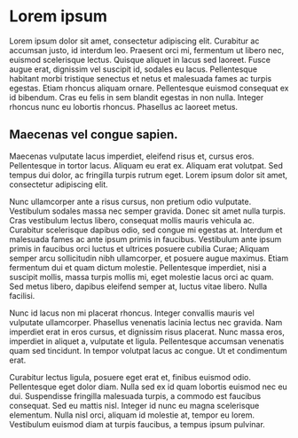 # Lorem ipsum
Lorem ipsum dolor sit amet, consectetur adipiscing elit. Curabitur ac accumsan justo, id interdum leo. Praesent orci mi, fermentum ut libero nec, euismod scelerisque lectus. Quisque aliquet in lacus sed laoreet. Fusce augue erat, dignissim vel suscipit id, sodales eu lacus. Pellentesque habitant morbi tristique senectus et netus et malesuada fames ac turpis egestas. Etiam rhoncus aliquam ornare. Pellentesque euismod consequat ex id bibendum. Cras eu felis in sem blandit egestas in non nulla. Integer rhoncus nunc eu lobortis rhoncus. Phasellus ac laoreet metus.

## Maecenas vel congue sapien.

Maecenas vulputate lacus imperdiet, eleifend risus et, cursus eros. Pellentesque in tortor lacus. Aliquam eu erat ex. Aliquam erat volutpat. Sed tempus dui dolor, ac fringilla turpis rutrum eget. Lorem ipsum dolor sit amet, consectetur adipiscing elit.

Nunc ullamcorper ante a risus cursus, non pretium odio vulputate. Vestibulum sodales massa nec semper gravida. Donec sit amet nulla turpis. Cras vestibulum lectus libero, consequat mollis mauris vehicula ac. Curabitur scelerisque dapibus odio, sed congue mi egestas at. Interdum et malesuada fames ac ante ipsum primis in faucibus. Vestibulum ante ipsum primis in faucibus orci luctus et ultrices posuere cubilia Curae; Aliquam semper arcu sollicitudin nibh ullamcorper, et posuere augue maximus. Etiam fermentum dui et quam dictum molestie. Pellentesque imperdiet, nisi a suscipit mollis, massa turpis mollis mi, eget molestie lacus orci ac quam. Sed metus libero, dapibus eleifend semper at, luctus vitae libero. Nulla facilisi.

Nunc id lacus non mi placerat rhoncus. Integer convallis mauris vel vulputate ullamcorper. Phasellus venenatis lacinia lectus nec gravida. Nam imperdiet erat in eros cursus, et dignissim risus placerat. Nunc massa eros, imperdiet in aliquet a, vulputate et ligula. Pellentesque accumsan venenatis quam sed tincidunt. In tempor volutpat lacus ac congue. Ut et condimentum erat.

Curabitur lectus ligula, posuere eget erat et, finibus euismod odio. Pellentesque eget dolor diam. Nulla sed ex id quam lobortis euismod nec eu dui. Suspendisse fringilla malesuada turpis, a commodo est faucibus consequat. Sed eu mattis nisl. Integer id nunc eu magna scelerisque elementum. Nulla nisl orci, aliquam id molestie at, tempor eu lorem. Vestibulum euismod diam at turpis faucibus, a tempus ipsum pulvinar.
